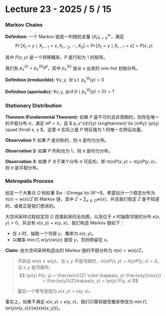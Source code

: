 # Lecture 23 - 2025 / 5 / 15

### Markov Chains

**Definition:** 一个 Markov 链是一列随机变量 $(X_t)_{t=0}^{\infty}$，满足
$$ \Pr[X_t = y \mid X_{t-1} = x, X_{t-2}, \cdots, X_0] = \Pr[X_t = y \mid X_{t-1}= x] = P(x, y) $$

其中 $P(x, y)$ 是一个转移概率，$P$ 是行和为 $1$ 的矩阵。

我们有 $p_x^{(t)} = p_x^{(0)} P^t$，其中 $p_x^{(0)}$ 是从 $x$ 出发的 one-hot 初始分布。

**Definition (irreducible):** $\forall x, y$, $\exists t$ s.t. $p_x^{(t)}(y) > 0$

**Definition (aperiodic):** $\forall x, y$, $\gcd\{t \mid p_x^{(t)}(y) > 0\} = 1$

### Stationary Distribution

**Theorem (Fundamental Theorem):** 如果 $P$ 是不可约且非周期的，则存在唯一的平稳分布 $\pi$，满足 $\pi P = \pi$，且 $ p_x^{(t)}(y) \xrightarrow{t \to \infty} \pi(y) \quad \forall x, y $。这里 $\pi$ 实际上是 $P$ 特征值为 $1$ 的唯一左特征向量。

**Observation 1:** 如果 $P$ 是对称的，则 $\pi$ 是均匀分布。

**Observation 2:** 如果 $P$ 列和也为 $1$，则 $\pi$ 是均匀分布。

**Observation 3:** 如果 $P$ 关于某个分布 $\pi$ 可反的，即 $\pi(x) P(x, y) = \pi(y) P(y, x)$，则 $\pi$ 是平稳分布。

### Metropolis Process

给定一个大集合 $\Omega$ 和权重 $w : \Omega \to \R^+$，希望设计一个稳态分布为 $\pi(x) = w(x) / Z$ 的 Markov 链，其中 $Z = \sum_{x \in \Omega} w(x)$，并且我们假定 $Z$ 是不知道的，或者正是我们想求的。

大空间采样过程给定将 $\Omega$ 连接起来的无向图，以及位于 $x$ 时抽取邻居的分布 $\kappa(x, y) > 0$，并且有 $\kappa(x, y) = \kappa(y, x)$，我们构造 Markov 链如下：

* 在 $x$ 时，抽取一个邻居 $y$，概率为 $\kappa(x, y)$。
* 以概率 $\min\{1, w(y) / w(x)\}$ 接受 $y$，否则停留在 $x$。

**Claim:** 由大空间采样构造出的 Markov 链的平稳分布为 $\pi(x) = w(x) / Z$。

> 不妨设 $w(x) \ge w(y)$。当 $x, y$ 不是邻居时，$\pi(x) P(x, y) = \pi(y) P(y, x) = 0$。当 $x, y$ 是邻居时，
$$ \pi(x) P(x, y) = \frac{w(x)}{Z} \cdot \kappa(x, y) \frac{w(y)}{w(x)} = \frac{w(y)}{Z}\kappa(x, y) = \pi(y)  P(y, x)  $$
> 
> 最后一个等号是因为 $\kappa(x, y) = \kappa(y, x)$。

事实上，如果不满足 $\kappa(x, y) = \kappa(y, x)$，我们只需将接受概率修改为 $\min \{1, (w(y) \kappa(y, x)) / (w(x)\kappa(x, y)) \}$。